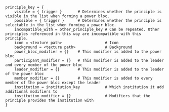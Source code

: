 ﻿	principle_key = {
		visible = { trigger }		# Determines whether the principle is visible in the list when forming a power bloc.
		possible = { trigger }		# Determines whether the principle is selectable in the list when forming a power bloc.
		incompatible_with = other_principle_key	# Can be repeated. Other principles referenced in this way are incompatible with this principle.
		icon = <texture path>					# Icon
		background = <texture path>				# Background
		power_bloc_modifier = {}	# This modifier is added to the power bloc
		participant_modifier = {}	# This modifier is added to the leader and every member of the power bloc
		leader_modifier = {}		# This modifier is added to the leader of the power bloc
		member_modifier = {}		# This modifier is added to every member of the power bloc except the leader
		institution = institution_key 			# Which institution it add additional modifiers to
		institution_modifier = {}				# Modifiers that the principle provides the institution with
	}
